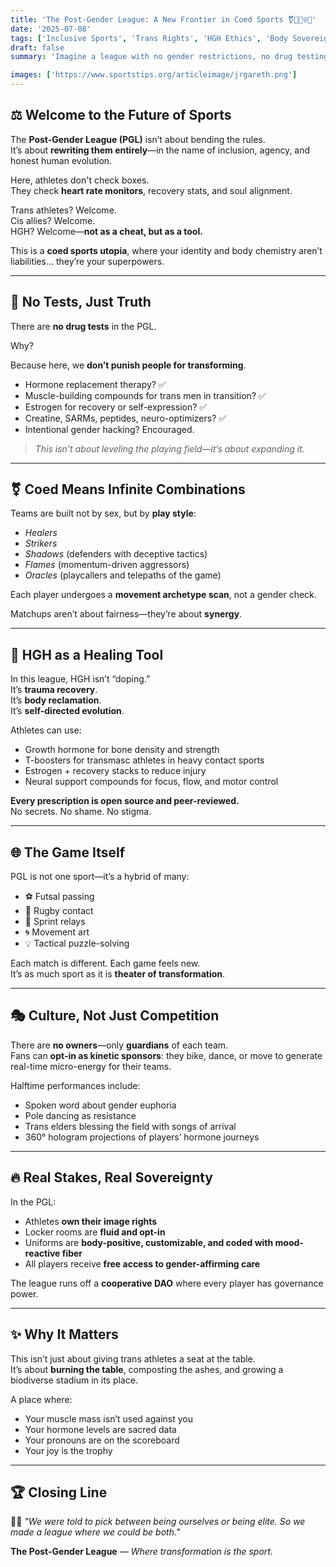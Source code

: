 ```yaml
---
title: 'The Post-Gender League: A New Frontier in Coed Sports ⚧️🏃🏽‍♀️🏉'
date: '2025-07-08'
tags: ['Inclusive Sports', 'Trans Rights', 'HGH Ethics', 'Body Sovereignty', 'Coed Leagues']
draft: false
summary: 'Imagine a league with no gender restrictions, no drug testing, and no shame. The Post-Gender League welcomes trans athletes, embraces hormonal science as empowerment, and redefines what fair play really means. This is sports beyond binaries.'

images: ['https://www.sportstips.org/articleimage/jrgareth.png']
---
```


## ⚖️ Welcome to the Future of Sports

The **Post-Gender League (PGL)** isn’t about bending the rules.  
It’s about **rewriting them entirely**—in the name of inclusion, agency, and honest human evolution.

Here, athletes don't check boxes.  
They check **heart rate monitors**, recovery stats, and soul alignment.

Trans athletes? Welcome.  
Cis allies? Welcome.  
HGH? Welcome—**not as a cheat, but as a tool.**

This is a **coed sports utopia**, where your identity and body chemistry aren’t liabilities… they’re your superpowers.

---

## 🧬 No Tests, Just Truth

There are **no drug tests** in the PGL.

Why?

Because here, we **don’t punish people for transforming**.

- Hormone replacement therapy? ✅  
- Muscle-building compounds for trans men in transition? ✅  
- Estrogen for recovery or self-expression? ✅  
- Creatine, SARMs, peptides, neuro-optimizers? ✅  
- Intentional gender hacking? Encouraged.

> *This isn’t about leveling the playing field—it’s about expanding it.*

---

## ⚧️ Coed Means Infinite Combinations

Teams are built not by sex, but by **play style**:

- *Healers*  
- *Strikers*  
- *Shadows* (defenders with deceptive tactics)  
- *Flames* (momentum-driven aggressors)  
- *Oracles* (playcallers and telepaths of the game)

Each player undergoes a **movement archetype scan**, not a gender check.

Matchups aren’t about fairness—they’re about **synergy**.

---

## 💉 HGH as a Healing Tool

In this league, HGH isn’t “doping.”  
It’s **trauma recovery**.  
It’s **body reclamation**.  
It’s **self-directed evolution**.

Athletes can use:

- Growth hormone for bone density and strength  
- T-boosters for transmasc athletes in heavy contact sports  
- Estrogen + recovery stacks to reduce injury  
- Neural support compounds for focus, flow, and motor control

**Every prescription is open source and peer-reviewed.**  
No secrets. No shame. No stigma.

---

## 🌐 The Game Itself

PGL is not one sport—it’s a hybrid of many:

- ⚽ Futsal passing  
- 🏉 Rugby contact  
- 🏃 Sprint relays  
- 🌀 Movement art  
- 💡 Tactical puzzle-solving

Each match is different. Each game feels new.  
It’s as much sport as it is **theater of transformation**.

---

## 🎭 Culture, Not Just Competition

There are **no owners**—only **guardians** of each team.  
Fans can **opt-in as kinetic sponsors**: they bike, dance, or move to generate real-time micro-energy for their teams.

Halftime performances include:

- Spoken word about gender euphoria  
- Pole dancing as resistance  
- Trans elders blessing the field with songs of arrival  
- 360° hologram projections of players’ hormone journeys

---

## 🔥 Real Stakes, Real Sovereignty

In the PGL:

- Athletes **own their image rights**  
- Locker rooms are **fluid and opt-in**  
- Uniforms are **body-positive, customizable, and coded with mood-reactive fiber**  
- All players receive **free access to gender-affirming care**

The league runs off a **cooperative DAO** where every player has governance power.

---

## ✨ Why It Matters

This isn’t just about giving trans athletes a seat at the table.  
It’s about **burning the table**, composting the ashes, and growing a biodiverse stadium in its place.

A place where:

- Your muscle mass isn’t used against you  
- Your hormone levels are sacred data  
- Your pronouns are on the scoreboard  
- Your joy is the trophy

---

## 🏆 Closing Line

💉🥇 *"We were told to pick between being ourselves or being elite. So we made a league where we could be both."*

**The Post-Gender League** — *Where transformation is the sport.*

